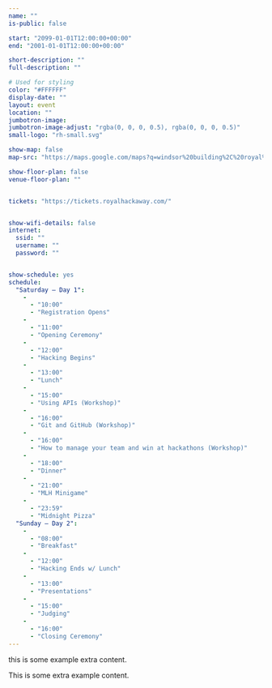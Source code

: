 ```yaml
---
name: ""
is-public: false

start: "2099-01-01T12:00:00+00:00"
end: "2001-01-01T12:00:00+00:00"

short-description: ""
full-description: ""

# Used for styling
color: "#FFFFFF"
display-date: ""
layout: event
location: ""
jumbotron-image:
jumbotron-image-adjust: "rgba(0, 0, 0, 0.5), rgba(0, 0, 0, 0.5)"
small-logo: "rh-small.svg"

show-map: false
map-src: "https://maps.google.com/maps?q=windsor%20building%2C%20royal%20holloway%20university%20of%20london&t=&z=13&ie=UTF8&iwloc=&output=embed"

show-floor-plan: false
venue-floor-plan: ""


tickets: "https://tickets.royalhackaway.com/"


show-wifi-details: false
internet:
  ssid: ""
  username: ""
  password: ""


show-schedule: yes
schedule:
  "Saturday — Day 1":
    -
      - "10:00"
      - "Registration Opens"
    -
      - "11:00"
      - "Opening Ceremony"
    -
      - "12:00"
      - "Hacking Begins"
    -
      - "13:00"
      - "Lunch"
    -
      - "15:00"
      - "Using APIs (Workshop)"
    -
      - "16:00"
      - "Git and GitHub (Workshop)"
    -
      - "16:00"
      - "How to manage your team and win at hackathons (Workshop)"
    -
      - "18:00"
      - "Dinner"
    -
      - "21:00"
      - "MLH Minigame"
    -
      - "23:59"
      - "Midnight Pizza"
  "Sunday — Day 2":
    -
      - "08:00"
      - "Breakfast"
    -
      - "12:00"
      - "Hacking Ends w/ Lunch"
    -
      - "13:00"
      - "Presentations"
    -
      - "15:00"
      - "Judging"
    -
      - "16:00"
      - "Closing Ceremony"
---
```




<section id="event-description" style="background-color: {{ page.color }}">
  <div class="container text-light">
 <p class=""> this is some example extra content.</p>
</section>


This is some extra example content.
